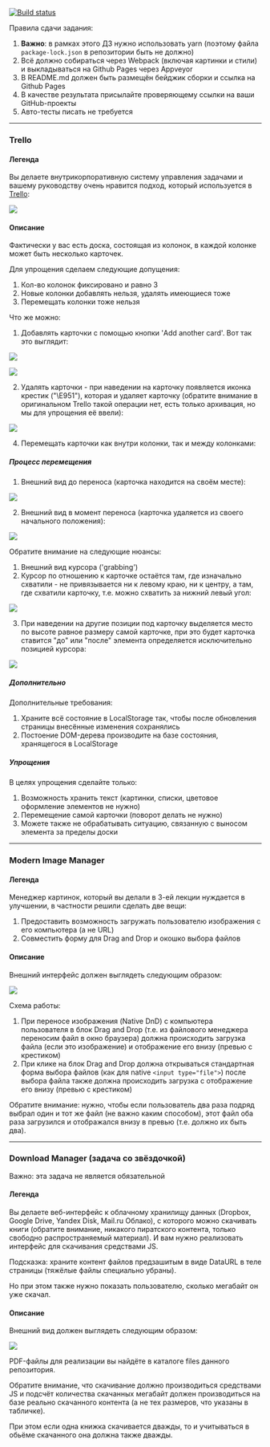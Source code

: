 [![Build status](https://ci.appveyor.com/api/projects/status/t12fb47tmdnkl83i?svg=true)](https://ci.appveyor.com/project/Mogushkov/ahj-dnd)

Правила сдачи задания:

1. **Важно**: в рамках этого ДЗ нужно использовать yarn (поэтому файла `package-lock.json` в репозитории быть не должно)
2. Всё должно собираться через Webpack (включая картинки и стили) и выкладываться на Github Pages через Appveyor
3. В README.md должен быть размещён бейджик сборки и ссылка на Github Pages
4. В качестве результата присылайте проверяющему ссылки на ваши GitHub-проекты
5. Авто-тесты писать не требуется

---

### Trello

#### Легенда

Вы делаете внутрикорпоративную систему управления задачами и вашему руководству очень нравится подход, который используется в [Trello](https://trello.com):

![](./pic/trello.png)


#### Описание

Фактически у вас есть доска, состоящая из колонок, в каждой колонке может быть несколько карточек.

Для упрощения сделаем следующие допущения:
1. Кол-во колонок фиксировано и равно 3
1. Новые колонки добавлять нельзя, удалять имеющиеся тоже
3. Перемещать колонки тоже нельзя

Что же можно:
1. Добавлять карточки с помощью кнопки 'Add another card'. Вот так это выглядит:

![](./pic/trello-2.png)

![](./pic/trello-3.png)


2. Удалять карточки - при наведении на карточку появляется иконка крестик ("\E951"), которая и удаляет карточку (обратите внимание в оригинальном Trello такой операции нет, есть только архивация, но мы для упрощения её ввели):

![](./pic/trello-4.png)

 
4. Перемещать карточки как внутри колонки, так и между колонками:

##### Процесс перемещения

1. Внешний вид до переноса (карточка находится на своём месте):

![](./pic/trello-5.png)

2. Внешний вид в момент переноса (карточка удаляется из своего начального положения):

![](./pic/trello-6.png)

Обратите внимание на следующие нюансы:
1. Внешний вид курсора ('grabbing')
2. Курсор по отношению к карточке остаётся там, где изначально схватили - не привязывается ни к левому краю, ни к центру, а там, где схватили карточку, т.е. можно схватить за нижний левый угол:

![](./pic/trello-7.png)

3. При наведении на другие позиции под карточку выделяется место по высоте равное размеру самой карточке, при это будет карточка ставится "до" или "после" элемента определяется исключительно позицией курсора:

![](./pic/trello-8.png)

##### Дополнительно

Дополнительные требования:
1. Храните всё состояние в LocalStorage так, чтобы после обновления страницы внесённые изменения сохранялись
1. Постоение DOM-дерева производите на базе состояния, хранящегося в LocalStorage

##### Упрощения

В целях упрощения сделайте только:
1. Возможность хранить текст (картинки, списки, цветовое оформление элементов не нужно)
2. Перемещение самой карточки (поворот делать не нужно)
3. Можете также не обрабатывать ситуацию, связанную с выносом элемента за пределы доски

---

### Modern Image Manager

#### Легенда

Менеджер картинок, который вы делали в 3-ей лекции нуждается в улучшении, в частности решили сделать две вещи:
1. Предоставить возможность загружать пользователю изображения с его компьютера (а не URL)
1. Совместить форму для Drag and Drop и окошко выбора файлов

#### Описание

Внешний интерфейс должен выглядеть следующим образом:

![](./pic/image.png)

Схема работы:
1. При переносе изображения (Native DnD) с компьютера пользователя в блок Drag and Drop (т.е. из файлового менеджера переносим файл в окно браузера) должна происходить загрузка файла (если это изображение) и отображение его внизу (превью с крестиком)
1. При клике на блок Drag and Drop должна открываться стандартная форма выбора файлов (как для native `<input type="file">`) после выбора файла также должна происходить загрузка с отображение его внизу (превью с крестиком)

Обратите внимание: нужно, чтобы если пользователь два раза подряд выбрал один и тот же файл (не важно каким способом), этот файл оба раза загрузился и отображался внизу в превью (т.е. должно их быть два).

---

### Download Manager (задача со звёздочкой)

Важно: эта задача не является обязательной

#### Легенда

Вы делаете веб-интерфейс к облачному хранилищу данных (Dropbox, Google Drive, Yandex Disk, Mail.ru Облако), с которого можно скачивать книги (обратите внимание, никакого пиратского контента, только свободно распространяемый материал). И вам нужно реализовать интерфейс для скачивания средствами JS.

Подсказка: храните контент файлов предзашитым в виде DataURL в теле страницы (тяжёлые файлы специально убраны).

Но при этом также нужно показать пользователю, сколько мегабайт он уже скачал.

#### Описание

Внешний вид должен выглядеть следующим образом:

![](./pic/download.png)

PDF-файлы для реализации вы найдёте в каталоге files данного репозитория.

Обратите внимание, что скачивание должно производиться средствами JS и подсчёт количества скачанных мегабайт должен производиться на базе реально скачанного контента (а не тех размеров, что указаны в табличке).

При этом если одна книжка скачивается дважды, то и учитываться в обьёме скачанного она должна также дважды.
